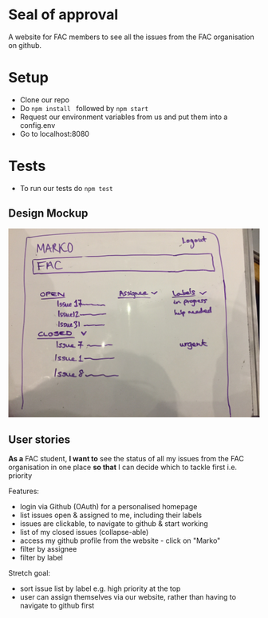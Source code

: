 # Seal of approval

A website for FAC members to see all the issues from the FAC organisation on github.

# Setup
- Clone our repo
- Do ```npm install ``` followed by ```npm start```
- Request our environment variables from us and put them into a config.env
- Go to localhost:8080

# Tests
- To run our tests do ```npm test```

## Design Mockup

![Design Mockup](docs/mockup-dishboard.jpg)

## User stories

**As a** FAC student,
**I want to** see the status of all my issues from the FAC organisation in one place
**so that** I can decide which to tackle first i.e. priority

Features:
  - login via Github (OAuth) for a personalised homepage
  - list issues open & assigned to me, including their labels
  - issues are clickable, to navigate to github & start working
  - list of my closed issues (collapse-able)
  - access my github profile from the website - click on "Marko"
  - filter by assignee
  - filter by label

Stretch goal:
- sort issue list by label e.g. high priority at the top
- user can assign themselves via our website, rather than having to navigate to github first
